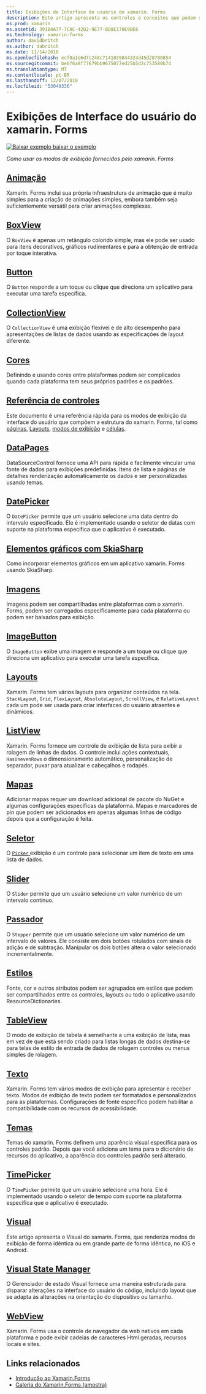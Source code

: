 ```yaml
---
title: Exibições de Interface do usuário do xamarin. Forms
description: Este artigo apresenta os controles e conceitos que podem ser usados durante a criação de uma interface do usuário em um aplicativo xamarin. Forms.
ms.prod: xamarin
ms.assetid: 391B4A77-7CAC-42D2-9E77-BD8E170E9BE6
ms.technology: xamarin-forms
author: davidbritch
ms.author: dabritch
ms.date: 11/14/2018
ms.openlocfilehash: ecf8a1e6d7c248c7141039844324d45d28700854
ms.sourcegitcommit: be6f6a8f77679bb9675077ed25b5d2c753580b74
ms.translationtype: MT
ms.contentlocale: pt-BR
ms.lasthandoff: 12/07/2018
ms.locfileid: "53049336"
---
```

# <a name="xamarinforms-user-interface-views"></a>Exibições de Interface do usuário do xamarin. Forms

[![Baixar exemplo](~/media/shared/download.png) baixar o exemplo](https://developer.xamarin.com/samples/FormsGallery/)

_Como usar os modos de exibição fornecidos pelo xamarin. Forms_

## <a name="animationanimationindexmd"></a>[Animação](animation/index.md)

Xamarin. Forms inclui sua própria infraestrutura de animação que é muito simples para a criação de animações simples, embora também seja suficientemente versátil para criar animações complexas.

## <a name="boxviewboxviewmd"></a>[BoxView](boxview.md)

O `BoxView` é apenas um retângulo colorido simple, mas ele pode ser usado para itens decorativos, gráficos rudimentares e para a obtenção de entrada por toque interativa.

## <a name="buttonbuttonmd"></a>[Button](button.md)

O `Button` responde a um toque ou clique que direciona um aplicativo para executar uma tarefa específica.

## <a name="collectionviewcollectionviewmd"></a>[CollectionView](collectionview.md)

O `CollectionView` é uma exibição flexível e de alto desempenho para apresentações de listas de dados usando as especificações de layout diferente.

## <a name="colorscolorsmd"></a>[Cores](colors.md)

Definindo e usando cores entre plataformas podem ser complicados quando cada plataforma tem seus próprios padrões e os padrões.

## <a name="controls-referencecontrolsindexmd"></a>[Referência de controles](controls/index.md)

Este documento é uma referência rápida para os modos de exibição da interface do usuário que compõem a estrutura do xamarin. Forms, tal como [páginas](~/xamarin-forms/user-interface/controls/pages.md), [Layouts](~/xamarin-forms/user-interface/controls/layouts.md), [modos de exibição](~/xamarin-forms/user-interface/controls/views.md) e [células](~/xamarin-forms/user-interface/controls/cells.md).

## <a name="datapagesdatapagesindexmd"></a>[DataPages](datapages/index.md)

DataSourceControl fornece uma API para rápida e facilmente vincular uma fonte de dados para exibições predefinidas. Itens de lista e páginas de detalhes renderização automaticamente os dados e ser personalizadas usando temas.

## <a name="datepickerdatepickermd"></a>[DatePicker](datepicker.md)

O `DatePicker` permite que um usuário selecione uma data dentro do intervalo especificado. Ele é implementado usando o seletor de datas com suporte na plataforma específica que o aplicativo é executado.

## <a name="graphics-with-skiasharpgraphicsskiasharpindexmd"></a>[Elementos gráficos com SkiaSharp](graphics/skiasharp/index.md)

Como incorporar elementos gráficos em um aplicativo xamarin. Forms usando SkiaSharp.

## <a name="imagesimagesmd"></a>[Imagens](images.md)

Imagens podem ser compartilhadas entre plataformas com o xamarin. Forms, podem ser carregados especificamente para cada plataforma ou podem ser baixados para exibição.

## <a name="imagebuttonimagebuttonmd"></a>[ImageButton](imagebutton.md)

O `ImageButton` exibe uma imagem e responde a um toque ou clique que direciona um aplicativo para executar uma tarefa específica.

## <a name="layoutslayoutsindexmd"></a>[Layouts](layouts/index.md)

Xamarin. Forms tem vários layouts para organizar conteúdos na tela. `StackLayout`, `Grid`, `FlexLayout`, `AbsoluteLayout`, `ScrollView`, e `RelativeLayout` cada um pode ser usada para criar interfaces do usuário atraentes e dinâmicos.

## <a name="listviewlistviewindexmd"></a>[ListView](listview/index.md)

Xamarin. Forms fornece um controle de exibição de lista para exibir a rolagem de linhas de dados. O controle inclui ações contextuais, `HasUnevenRows` o dimensionamento automático, personalização de separador, puxar para atualizar e cabeçalhos e rodapés.

## <a name="mapsmapmd"></a>[Mapas](map.md)

Adicionar mapas requer um download adicional de pacote do NuGet e algumas configurações específicas da plataforma. Mapas e marcadores de pin que podem ser adicionados em apenas algumas linhas de código depois que a configuração é feita.

## <a name="pickerpickerindexmd"></a>[Seletor](picker/index.md)

O [ `Picker` ](xref:Xamarin.Forms.Picker) exibição é um controle para selecionar um item de texto em uma lista de dados.

## <a name="sliderslidermd"></a>[Slider](slider.md)

O `Slider` permite que um usuário selecione um valor numérico de um intervalo contínuo.

## <a name="steppersteppermd"></a>[Passador](stepper.md)

O `Stepper` permite que um usuário selecione um valor numérico de um intervalo de valores. Ele consiste em dois botões rotulados com sinais de adição e de subtração. Manipular os dois botões altera o valor selecionado incrementalmente.

## <a name="stylesstylesindexmd"></a>[Estilos](styles/index.md)

Fonte, cor e outros atributos podem ser agrupados em estilos que podem ser compartilhados entre os controles, layouts ou todo o aplicativo usando ResourceDictionaries.

## <a name="tableviewtableviewmd"></a>[TableView](tableview.md)

O modo de exibição de tabela é semelhante a uma exibição de lista, mas em vez de que está sendo criado para listas longas de dados destina-se para telas de estilo de entrada de dados de rolagem controles ou menus simples de rolagem.

## <a name="texttextindexmd"></a>[Texto](text/index.md)

Xamarin. Forms tem vários modos de exibição para apresentar e receber texto. Modos de exibição de texto podem ser formatados e personalizados para as plataformas. Configurações de fonte específico podem habilitar a compatibilidade com os recursos de acessibilidade.

## <a name="themesthemesindexmd"></a>[Temas](themes/index.md)

Temas do xamarin. Forms definem uma aparência visual específica para os controles padrão. Depois que você adiciona um tema para o dicionário de recursos do aplicativo, a aparência dos controles padrão será alterado.

## <a name="timepickertimepickermd"></a>[TimePicker](timepicker.md)

O `TimePicker` permite que um usuário selecione uma hora. Ele é implementado usando o seletor de tempo com suporte na plataforma específica que o aplicativo é executado.

## <a name="visualvisualmd"></a>[Visual](visual.md)

Este artigo apresenta o Visual do xamarin. Forms, que renderiza modos de exibição de forma idêntica ou em grande parte de forma idêntica, no iOS e Android.

## <a name="visual-state-managervisual-state-managermd"></a>[Visual State Manager](visual-state-manager.md)

O Gerenciador de estado Visual fornece uma maneira estruturada para disparar alterações na interface do usuário do código, incluindo layout que se adapta às alterações na orientação do dispositivo ou tamanho.

## <a name="webviewwebviewmd"></a>[WebView](webview.md)

Xamarin. Forms usa o controle de navegador da web nativos em cada plataforma e pode exibir cadeias de caracteres Html geradas, recursos locais e sites.

## <a name="related-links"></a>Links relacionados

- [Introdução ao Xamarin.Forms](~/xamarin-forms/get-started/introduction-to-xamarin-forms.md)
- [Galeria do Xamarin.Forms (amostra)](https://developer.xamarin.com/samples/FormsGallery/)
